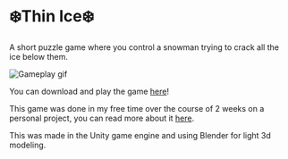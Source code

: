 # :snowflake:Thin Ice:snowflake:

A short puzzle game where you control a snowman trying to crack all the ice below them.

![Gameplay gif](https://media.giphy.com/media/UYvfR7Kz0auilrCbhJ/giphy.gif)


You can download and play the game [here](https://caioguedes.itch.io/thin-ice)!

This game was done in my free time over the course of 2 weeks on a personal project, you can read more about it [here](https://caioguedes.itch.io/thin-ice/devlog/268154/biweekly-games-game-2-postmortem).

This was made in the Unity game engine and using Blender for light 3d modeling.
